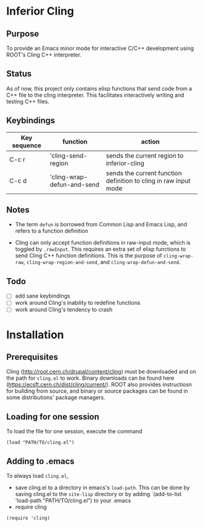 Inferior Cling
==============

Purpose
-------

To provide an Emacs minor mode for interactive C/C++ development using ROOT's Cling C++ interpreter.

Status
------

As of now, this project only contains elisp functions that send code from a C++ file to the cling interpreter. This facilitates interactively writing and testing C++ files.

Keybindings
-----------
| Key sequence | function                    | action                                    |
| -------------|-----------------------------|-------------------------------------------|
| C-c r        | 'cling-send-region          | sends the current region to inferior-cling|
| C-c d        | 'cling-wrap-defun-and-send  | sends the current function definition to cling in raw input mode|

Notes
-----
* The term `defun` is borrowed from Common Lisp and Emacs Lisp, and refers to a function definition

* Cling can only accept function definitions in raw-input mode, which is toggled by `.rawInput`. This requires an extra set of elisp functions to send Cling C++ function definitions. This is the purpose of `cling-wrap-raw`, `cling-wrap-region-and-send`, and `cling-wrap-defun-and-send`.

Todo
-----
- [ ] add sane keybindings
- [ ] work around Cling's inability to redefine functions 
- [ ] work around Cling's tendency to crash

Installation
============
Prerequisites
---------------
Cling (http://root.cern.ch/drupal/content/cling) must be downloaded and on the path for `cling.el` to work. Binary downloads can be found here (https://ecsft.cern.ch/dist/cling/current/). ROOT also provides instructiosn for building from source, and binary or source packages can be found in some distributions' package managers. 

Loading for one session
-------------------------
To load the file for one session, execute the command
```elisp
(load "PATH/TO/cling.el")
```

Adding to .emacs
-----------------
To always load `cling.el`, 
* save cling.el to a directory in emacs's `load-path`. This can be done by saving cling.el to the `site-lisp` directory or by adding `(add-to-list 'load-path "PATH/TO/cling.el") to your .emacs
* require cling 
```elisp
(require 'cling)
```

